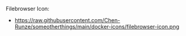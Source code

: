 Filebrowser Icon: 
- https://raw.githubusercontent.com/Chen-Runze/someotherthings/main/docker-icons/filebrowser-icon.png
